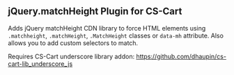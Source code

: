 ## jQuery.matchHeight Plugin for CS-Cart
Adds jQuery matchHeight CDN library to force HTML elements using `.matchheight`, `.matchHeight`, `.MatchHeight` classes or `data-mh` attribute. Also allows you to add custom selectors to match.

Requires CS-Cart underscore library addon: https://github.com/dhaupin/cs-cart-lib_underscore_js
